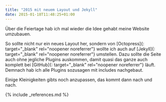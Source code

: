 ```yaml
---
title: "2015 mit neuem Layout und Jekyll"
date: 2015-01-18T11:48:25+01:00
---
```

Über die Feiertage hab ich mal wieder die Idee gehabt meine Website umzubauen. 

So sollte nicht nur ein neues Layout her, sondern von [Octopress]{: target="_blank" rel="noopener noreferrer"} wollte ich auch auf [Jekyll]{: target="_blank" rel="noopener noreferrer"} umstellen. Dazu sollte die Seite auch ohne jegliche Plugins auskommen, damit quasi das ganze auch komplett bei [GitHub]{: target="_blank" rel="noopener noreferrer"} läuft. Demnach hab ich alle Plugins sozusagen mit includes nachgebaut.

Einige Kleinigkeiten gibts noch anzupassen, das kommt dann nach und nach.

{% include _references.md %}
